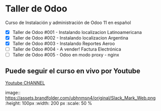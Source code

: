# Taller de Odoo
Curso de Instalación y administración de Odoo 11 en español

- [x]  Taller de Odoo #001 - Instalando localizacion Latinoamericana
- [x]  Taller de Odoo #002 - Instalando localizacion Argentina
- [x]  Taller de Odoo #003 - Instalando Reportes Aeroo
- [ ]  Taller de Odoo #004 - A vender! Factura Electrónica
- [ ]  Taller de Odoo #005 - Odoo en modo proxy - nginx

## Puede seguir el curso en vivo por Youtube 
[Youtube CHANNEL](https://www.youtube.com/user/martinjavierllanos)

image:: https://assets.brandfolder.com/ubhnmsn4/original/Slack_Mark_Web.png
  :height: 100px
  :width: 200 px
  :scale: 50 %
